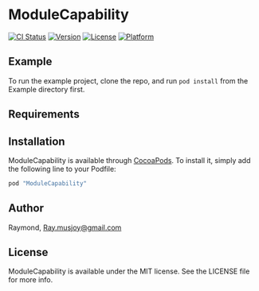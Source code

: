 # ModuleCapability

[![CI Status](http://img.shields.io/travis/Raymond/ModuleCapability.svg?style=flat)](https://travis-ci.org/Raymond/ModuleCapability)
[![Version](https://img.shields.io/cocoapods/v/ModuleCapability.svg?style=flat)](http://cocoapods.org/pods/ModuleCapability)
[![License](https://img.shields.io/cocoapods/l/ModuleCapability.svg?style=flat)](http://cocoapods.org/pods/ModuleCapability)
[![Platform](https://img.shields.io/cocoapods/p/ModuleCapability.svg?style=flat)](http://cocoapods.org/pods/ModuleCapability)

## Example

To run the example project, clone the repo, and run `pod install` from the Example directory first.

## Requirements

## Installation

ModuleCapability is available through [CocoaPods](http://cocoapods.org). To install
it, simply add the following line to your Podfile:

```ruby
pod "ModuleCapability"
```

## Author

Raymond, Ray.musjoy@gmail.com

## License

ModuleCapability is available under the MIT license. See the LICENSE file for more info.
